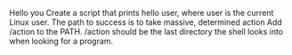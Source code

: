 Hello you
Create a script that prints hello user, where user is the current Linux user.
The path to success is to take massive, determined action
Add /action to the PATH. /action should be the last directory the shell looks into when looking for a program.
